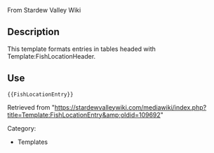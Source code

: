 From Stardew Valley Wiki

## Description

This template formats entries in tables headed with Template:FishLocationHeader.

## Use

```
{{FishLocationEntry}}
```

Retrieved from "https://stardewvalleywiki.com/mediawiki/index.php?title=Template:FishLocationEntry&amp;oldid=109692"

Category:

- Templates